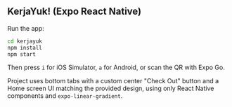## KerjaYuk! (Expo React Native)

Run the app:

```bash
cd kerjayuk
npm install
npm start
```

Then press `i` for iOS Simulator, `a` for Android, or scan the QR with Expo Go.

Project uses bottom tabs with a custom center "Check Out" button and a Home screen UI matching the provided design, using only React Native components and `expo-linear-gradient`.


